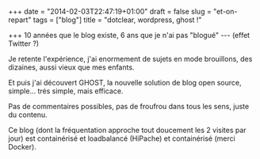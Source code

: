 +++
date = "2014-02-03T22:47:19+01:00"
draft = false
slug = "et-on-repart"
tags = ["blog"]
title = "dotclear, wordpress, ghost !"

+++
10 années que le blog existe, 6 ans que je n'ai pas "blogué" --- (effet Twitter ?)

Je retente l'expérience, j'ai enormement de sujets en mode brouillons, des dizaines, aussi vieux que mes enfants.

Et puis j'ai découvert GHOST, la nouvelle solution de blog open source, simple... trés simple, mais efficace.

Pas de commentaires possibles, pas de froufrou dans tous les sens, juste du contenu.

Ce blog (dont la fréquentation approche tout doucement les 2 visites par jour) est containérisé et loadbalancé (HiPache) et containérisé (merci Docker).